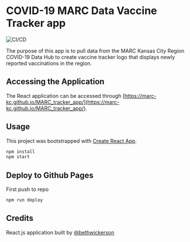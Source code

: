 # COVID-19 MARC Data Vaccine Tracker app

![CI/CD](https://github.com/MARC-KC/MARC_tracker_app/workflows/CI/CD/badge.svg)

The purpose of this app is to pull data from the MARC Kansas City Region COVID-19 Data Hub to create vaccine tracker logo that displays newly reported vaccinations in the region.

## Accessing the Application
The React application can be accessed through [https://marc-kc.github.io/MARC_tracker_app/](https://marc-kc.github.io/MARC_tracker_app/).

## Usage
This project was bootstrapped with [Create React App](https://github.com/facebook/create-react-app).

```sh
npm install
npm start
```

## Deploy to Github Pages

First push to repo

```sh
npm run deploy
```

## Credits
React.js application built by [@bethwickerson](https://github.com/bethwickerson)
